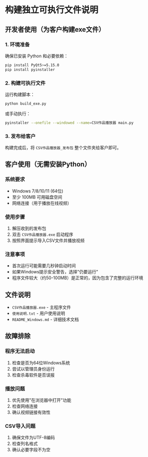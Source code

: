 # 构建独立可执行文件说明

## 开发者使用（为客户构建exe文件）

### 1. 环境准备
确保已安装 Python 和必要依赖：
```bash
pip install PyQt5>=5.15.0
pip install pyinstaller
```

### 2. 构建可执行文件
运行构建脚本：
```bash
python build_exe.py
```

或手动执行：
```bash
pyinstaller --onefile --windowed --name=CSV作品播放器 main.py
```

### 3. 发布给客户
构建完成后，将 `CSV作品播放器_发布包` 整个文件夹给客户即可。

## 客户使用（无需安装Python）

### 系统要求
- Windows 7/8/10/11 (64位)
- 至少 100MB 可用磁盘空间
- 网络连接（用于播放在线视频）

### 使用步骤
1. 解压收到的发布包
2. 双击 `CSV作品播放器.exe` 启动程序
3. 按照界面提示导入CSV文件并播放视频

### 注意事项
- 首次运行可能需要几秒钟启动时间
- 如果Windows提示安全警告，选择"仍要运行"
- 程序文件较大（约50-100MB）是正常的，因为包含了完整的运行环境

## 文件说明

- `CSV作品播放器.exe` - 主程序文件
- `使用说明.txt` - 用户使用说明
- `README_Windows.md` - 详细技术文档

## 故障排除

### 程序无法启动
1. 检查是否为64位Windows系统
2. 尝试以管理员身份运行
3. 检查杀毒软件是否误报

### 播放问题
1. 优先使用"在浏览器中打开"功能
2. 检查网络连接
3. 确认视频链接有效性

### CSV导入问题
1. 确保文件为UTF-8编码
2. 检查列名格式
3. 确认必要字段不为空